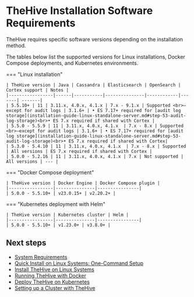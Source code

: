 # TheHive Installation Software Requirements

TheHive requires specific software versions depending on the installation method.

The tables below list the supported versions for Linux installations, Docker Compose deployments, and Kubernetes environments.

=== "Linux installation"

    | TheHive version | Java | Cassandra | Elasticsearch | OpenSearch | Cortex support | Notes |
    |-----------------|------|-----------|---------------|------------|-------| -------|
    | 5.5.10+ | 11 | 3.11.x, 4.0.x, 4.1.x | 7.x - 9.1.x | Supported <br>—except for audit logs | 3.1.6+ | • ES 7.17+ required for [audit log storage](installation-guide-linux-standalone-server.md#step-53-audit-log-storage)<br>• ES 7.x required if shared with Cortex |
    | 5.5.0 - 5.5.9 | 11 | 3.11.x, 4.0.x, 4.1.x  | 7.x - 8.x | Supported <br>—except for audit logs | 3.1.6+ | • ES 7.17+ required for [audit log storage](installation-guide-linux-standalone-server.md#step-53-audit-log-storage)<br>• ES 7.x required if shared with Cortex|
    | 5.3.0 - 5.4.10 | 11 | 3.11.x, 4.0.x, 4.1.x  | 7.x - 8.x | Supported | All versions | ES 7.x required if shared with Cortex |
    | 5.0.0 - 5.2.16 | 11 | 3.11.x, 4.0.x, 4.1.x | 7.x | Not supported | All versions | --- |

=== "Docker Compose deployment"

    | TheHive version | Docker Engine | Docker Compose plugin |
    |-----------------|---------------|----------------|
    | 5.0.0 - 5.5.10+ | v23.0.15+ | v2.20.2+ |

=== "Kubernetes deployment with Helm"

    | TheHive version | Kubernetes cluster | Helm |
    |-----------------|---------------|----------------|
    | 5.0.0 - 5.5.10+ | v1.23.0+ | v3.8.0+ |

<h2>Next steps</h2>

* [System Requirements](system-requirements.md)
* [Quick Install on Linux Systems: One-Command Setup](automated-installation-script-linux.md)
* [Install TheHive on Linux Systems](installation-guide-linux-standalone-server.md)
* [Running TheHive with Docker](docker.md)
* [Deploy TheHive on Kubernetes](kubernetes.md)
* [Setting up a Cluster with TheHive](deploying-a-cluster.md)